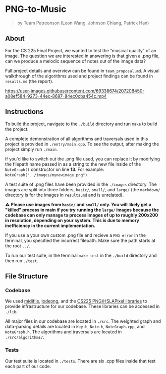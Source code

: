 # PNG-to-Music

> by Team Patreonson (Leon Wang, Johnson Chiang, Patrick Han)

## About

For the CS 225 Final Project, we wanted to test the “musical quality” of an image. The question we are interested in answering is that given a .png file, can we produce a melodic sequence of notes out of the image data?

Full project details and overview can be found in `team_proposal.md`. A visual walkthrough of the algorithms used and project findings can be found in `results.md` (the report).

https://user-images.githubusercontent.com/69338674/207208450-a08ef584-9273-44ec-8697-84ec0cba454c.mp4

## Instructions

To build the project, navigate to the `./build` directory and run `make` to build the project. 

A complete demonstration of all algorithms and traversals used in this project is provided in `./entry/main.cpp`. To see the output, after making the project simply run `./main`. 

If you'd like to switch out the .png file used, you can replace it by modifying the filepath name passed in as a string to the new file inside of the `NoteGraph()` constructor on line **13**. For example: `NoteGraph("../images/mynewimage.png")`.

A test suite of .png files have been provided in the `./images` directory. The images are split into three folders, `basic/`, `small/`, and `large/` (the `markdown/` directory is for the images in `results.md` and is unrelated).

:warning: **Please use images from `basic/` and `small/` only. You will likely get a "killed" process in main if you try running the `large/` images because the codebase can only manage to process images of up to roughly 200x200 in resolution, depending on your system. This is due to memory inefficiency in the current implementation.**

If you use a your own custom .png file and recieve a `PNG error` in the terminal, you specified the incorrect filepath. Make sure the path starts at the root `../`.

To run our test suite, in the terminal `make test` in the `./build` directory and then run `./test`.

## File Structure

### Codebase

We used [midifile](https://github.com/craigsapp/midifile), [lodepng](https://github.com/lvandeve/lodepng), and the [CS225 PNG/HSLAPixel libraries](https://github.com/cs225-illinois/release-f22/tree/main/mp_stickers/lib) to provide infrastructure for our codebase. These libraries can be accessed in `./lib`.

All major files in our codebase are located in `./src`. The weighted graph and data-parsing details are located in `Key.h`, `Note.h`, `NoteGraph.cpp`, and `NoteGraph.h`. The algorithms and traversals are located in `./src/algorithms/`. 

### Tests

Our test suite is located in `./tests`. There are six .cpp files inside that test each part of our code.
